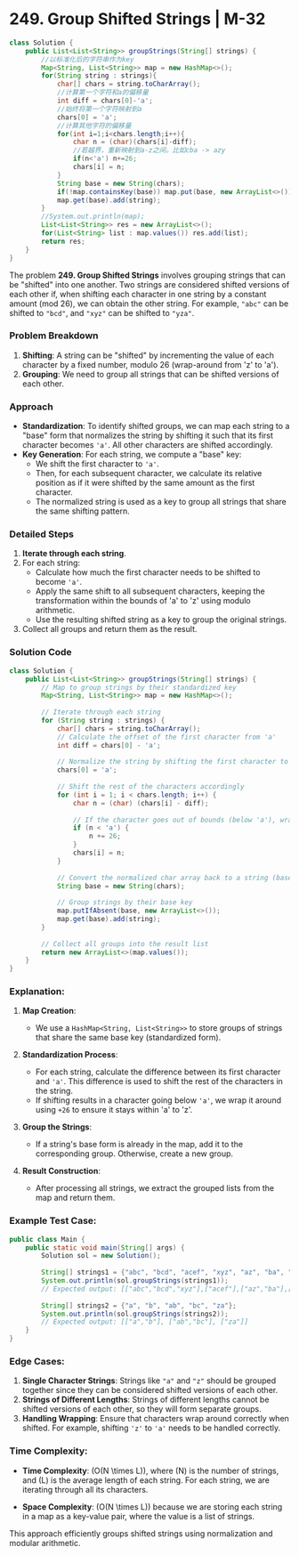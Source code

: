 # 249. Group Shifted Strings | M-32

```java
class Solution {
    public List<List<String>> groupStrings(String[] strings) {
        //以标准化后的字符串作为key
        Map<String, List<String>> map = new HashMap<>();
        for(String string : strings){
            char[] chars = string.toCharArray();
            //计算第一个字符和a的偏移量
            int diff = chars[0]-'a';
            //始终将第一个字符映射到a
            chars[0] = 'a';
            //计算其他字符的偏移量
            for(int i=1;i<chars.length;i++){
                char n = (char)(chars[i]-diff);
                //若越界，重新映射到a-z之间。比如cba -> azy
                if(n<'a') n+=26;
                chars[i] = n;
            }
            String base = new String(chars);
            if(!map.containsKey(base)) map.put(base, new ArrayList<>());
            map.get(base).add(string);
        }
        //System.out.println(map);
        List<List<String>> res = new ArrayList<>();
        for(List<String> list : map.values()) res.add(list);
        return res;
    }
}
```

The problem **249. Group Shifted Strings** involves grouping strings that can be "shifted" into one another. Two strings are considered shifted versions of each other if, when shifting each character in one string by a constant amount (mod 26), we can obtain the other string. For example, `"abc"` can be shifted to `"bcd"`, and `"xyz"` can be shifted to `"yza"`.

### Problem Breakdown

1. **Shifting**: A string can be "shifted" by incrementing the value of each character by a fixed number, modulo 26 (wrap-around from 'z' to 'a').
2. **Grouping**: We need to group all strings that can be shifted versions of each other.

### Approach

- **Standardization**: To identify shifted groups, we can map each string to a "base" form that normalizes the string by shifting it such that its first character becomes `'a'`. All other characters are shifted accordingly.
- **Key Generation**: For each string, we compute a "base" key:
    - We shift the first character to `'a'`.
    - Then, for each subsequent character, we calculate its relative position as if it were shifted by the same amount as the first character.
    - The normalized string is used as a key to group all strings that share the same shifting pattern.

### Detailed Steps

1. **Iterate through each string**.
2. For each string:
    - Calculate how much the first character needs to be shifted to become `'a'`.
    - Apply the same shift to all subsequent characters, keeping the transformation within the bounds of 'a' to 'z' using modulo arithmetic.
    - Use the resulting shifted string as a key to group the original strings.
3. Collect all groups and return them as the result.

### Solution Code

```java
class Solution {
    public List<List<String>> groupStrings(String[] strings) {
        // Map to group strings by their standardized key
        Map<String, List<String>> map = new HashMap<>();
        
        // Iterate through each string
        for (String string : strings) {
            char[] chars = string.toCharArray();
            // Calculate the offset of the first character from 'a'
            int diff = chars[0] - 'a';
            
            // Normalize the string by shifting the first character to 'a'
            chars[0] = 'a';
            
            // Shift the rest of the characters accordingly
            for (int i = 1; i < chars.length; i++) {
                char n = (char) (chars[i] - diff);
                
                // If the character goes out of bounds (below 'a'), wrap it around
                if (n < 'a') {
                    n += 26;
                }
                chars[i] = n;
            }
            
            // Convert the normalized char array back to a string (base key)
            String base = new String(chars);
            
            // Group strings by their base key
            map.putIfAbsent(base, new ArrayList<>());
            map.get(base).add(string);
        }
        
        // Collect all groups into the result list
        return new ArrayList<>(map.values());
    }
}
```

### Explanation:

1. **Map Creation**:
    - We use a `HashMap<String, List<String>>` to store groups of strings that share the same base key (standardized form).

2. **Standardization Process**:
    - For each string, calculate the difference between its first character and `'a'`. This difference is used to shift the rest of the characters in the string.
    - If shifting results in a character going below `'a'`, we wrap it around using `+26` to ensure it stays within 'a' to 'z'.

3. **Group the Strings**:
    - If a string's base form is already in the map, add it to the corresponding group. Otherwise, create a new group.

4. **Result Construction**:
    - After processing all strings, we extract the grouped lists from the map and return them.

### Example Test Case:

```java
public class Main {
    public static void main(String[] args) {
        Solution sol = new Solution();
        
        String[] strings1 = {"abc", "bcd", "acef", "xyz", "az", "ba", "a", "z"};
        System.out.println(sol.groupStrings(strings1));
        // Expected output: [["abc","bcd","xyz"],["acef"],["az","ba"],["a","z"]]
        
        String[] strings2 = {"a", "b", "ab", "bc", "za"};
        System.out.println(sol.groupStrings(strings2));
        // Expected output: [["a","b"], ["ab","bc"], ["za"]]
    }
}
```

### Edge Cases:

1. **Single Character Strings**: Strings like `"a"` and `"z"` should be grouped together since they can be considered shifted versions of each other.
2. **Strings of Different Lengths**: Strings of different lengths cannot be shifted versions of each other, so they will form separate groups.
3. **Handling Wrapping**: Ensure that characters wrap around correctly when shifted. For example, shifting `'z'` to `'a'` needs to be handled correctly.

### Time Complexity:
- **Time Complexity**: \(O(N \times L)\), where \(N\) is the number of strings, and \(L\) is the average length of each string. For each string, we are iterating through all its characters.

- **Space Complexity**: \(O(N \times L)\) because we are storing each string in a map as a key-value pair, where the value is a list of strings.

This approach efficiently groups shifted strings using normalization and modular arithmetic.